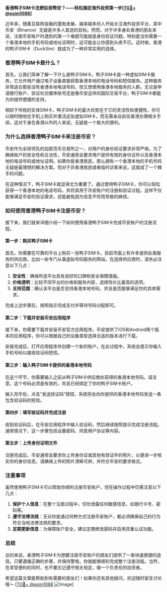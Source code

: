 **香港鸭子SIM卡怎麽註冊幣安？——轻松搞定海外投资第一步[[TG💪+ @esim1088](https://t.me/s/esim1088)]**

近年来，随着互联网金融的蓬勃发展，越来越多的人开始关注海外投资平台，其中币安（Binance）无疑是许多人首选的目标。然而，对于许多身处香港的朋友来说，注册币安账户时遇到的第一个难题可能就是身份验证问题。特别是当你需要一个香港本地的手机号码或地址证明时，这可能会让你感到头疼不已。这时候，香港的鸭子SIM卡（DuckSim）就成为了一种非常实用的选择。

### 香港鸭子SIM卡是什么？

首先，让我们简单了解一下什么是鸭子SIM卡。鸭子SIM卡是一种虚拟SIM卡服务，它允许用户通过电子设备直接获取香港本地的电话号码和短信服务。这种服务非常适合那些没有香港本地电话号码，但又想使用香港本地服务的人群。无论是申请银行账户、验证社交媒体账号还是像币安这样的国际交易平台，鸭子SIM卡都能为你提供便捷的支持。

相较于传统的实体SIM卡，鸭子SIM卡的最大优势在于它的灵活性和便捷性。你可以随时随地在手机上购买并激活这张虚拟SIM卡，而无需亲自前往香港办理相关手续。这对于身在香港以外的人来说，无疑是一个极大的便利。

### 为什么选择香港鸭子SIM卡来注册币安？

币安作为全球领先的加密货币交易所之一，对用户的身份验证要求非常严格。为了确保账户的安全性和合法性，币安通常会要求用户提供有效的身份证件以及香港本地的电话号码或地址证明。如果你是香港居民，那么拥有一个香港本地的手机号码无疑是最理想的解决方案。但对于非香港居民或者临时访客来说，这就成了一个棘手的问题。

在这种情况下，鸭子SIM卡就显得尤为重要了。通过使用鸭子SIM卡，你可以轻松获得一个香港本地的电话号码，并将其用于币安账户的注册和验证过程。这样不仅能够满足币安的验证需求，还能避免因为信息不符而导致的麻烦。

### 如何使用香港鸭子SIM卡注册币安？

接下来，我们就来详细介绍一下如何使用香港鸭子SIM卡完成币安账户的注册流程。

#### 第一步：购买鸭子SIM卡

首先，你需要在可靠的平台上购买一张鸭子SIM卡。目前市面上有许多提供此类服务的供应商，比如一些专门从事虚拟号码服务的网站。在选择供应商时，请务必注意以下几点：

1. **安全性**：确保所选平台具有良好的口碑和安全保障措施。
2. **价格透明**：比较不同平台的价格和服务内容，选择性价比最高的选项。
3. **支持范围**：确认该平台是否支持香港本地号码，并且是否能够满足你的具体需求。

完成上述步骤后，按照指示完成支付并等待号码分配即可。

#### 第二步：下载并安装币安应用程序

接下来，你需要下载并安装币安官方应用程序。币安提供了iOS和Android两个版本的应用程序，你可以根据自己的设备类型选择合适的版本进行下载。

安装完成后，打开应用程序并创建一个新的账户。在此过程中，系统会提示你输入手机号码以接收验证码短信。

#### 第三步：输入鸭子SIM卡提供的香港本地号码

在这个环节，你需要输入之前从鸭子SIM卡供应商处获得的香港本地号码。请注意，这个号码必须是有效的，并且已经绑定了你的鸭子SIM卡账户。

输入完毕后，点击“发送验证码”按钮，系统将会向你提供的香港本地号码发送一条包含验证码的短信。

#### 第四步：填写验证码并完成注册

收到验证码后，在币安应用程序中输入验证码，然后继续按照提示完成注册流程。通常情况下，这一步骤包括设置密码、同意用户协议等内容。

#### 第五步：上传身份证明文件

注册完成后，币安通常会要求你上传身份证或其他有效证件的照片，以便进一步核实你的身份信息。请确保上传的照片清晰可辨，并符合币安的要求格式。

### 注意事项

虽然使用鸭子SIM卡可以帮助你顺利注册币安账户，但在操作过程中仍需注意以下几点：

1. **保护个人信息**：在整个注册过程中，切勿泄露任何敏感信息，如银行卡号、密码等。
2. **遵守法律法规**：无论你是通过何种方式注册币安账户，都必须确保自己的行为符合当地法律法规的要求。
3. **定期更新信息**：为保障账户安全，建议定期修改密码并启用双重认证功能。

### 总结

总的来说，香港鸭子SIM卡为想要注册币安账户的朋友们提供了一条快速便捷的途径。只要遵循正确的步骤，并保持警惕，你就能够顺利完成整个注册流程。当然，在享受便利的同时，也不要忘记遵守相关规定，做一个负责任的投资者。

希望这篇文章能帮助到有需要的朋友们！如果你还有其他疑问，欢迎随时留言讨论哦～ [[TG💪+ @esim1088](https://t.me/s/esim1088) ![Image](https://i.postimg.cc/4NQfJmqS/Snipaste-2025-05-13-00-14-12.png)]